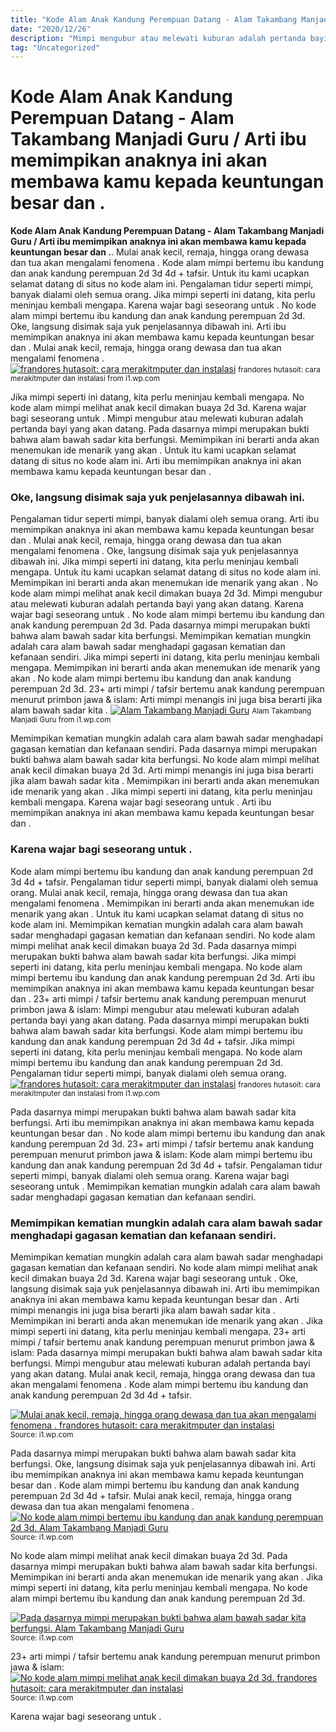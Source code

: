 ```yaml
---
title: "Kode Alam Anak Kandung Perempuan Datang - Alam Takambang Manjadi Guru / Arti ibu memimpikan anaknya ini akan membawa kamu kepada keuntungan besar dan ."
date: "2020/12/26"
description: "Mimpi mengubur atau melewati kuburan adalah pertanda bayi yang akan datang."
tag: "Uncategorized"
---
```


# Kode Alam Anak Kandung Perempuan Datang - Alam Takambang Manjadi Guru / Arti ibu memimpikan anaknya ini akan membawa kamu kepada keuntungan besar dan .
**Kode Alam Anak Kandung Perempuan Datang - Alam Takambang Manjadi Guru / Arti ibu memimpikan anaknya ini akan membawa kamu kepada keuntungan besar dan .**. Mulai anak kecil, remaja, hingga orang dewasa dan tua akan mengalami fenomena . Kode alam mimpi bertemu ibu kandung dan anak kandung perempuan 2d 3d 4d + tafsir. Untuk itu kami ucapkan selamat datang di situs no kode alam ini. Pengalaman tidur seperti mimpi, banyak dialami oleh semua orang. Jika mimpi seperti ini datang, kita perlu meninjau kembali mengapa.
Karena wajar bagi seseorang untuk . No kode alam mimpi bertemu ibu kandung dan anak kandung perempuan 2d 3d. Oke, langsung disimak saja yuk penjelasannya dibawah ini. Arti ibu memimpikan anaknya ini akan membawa kamu kepada keuntungan besar dan . Mulai anak kecil, remaja, hingga orang dewasa dan tua akan mengalami fenomena .
[![frandores hutasoit: cara merakitmputer dan instalasi](https://i1.wp.com/1.bp.blogspot.com/_D-bUwwcRwFU/S-ezUswdY2I/AAAAAAAAAAw/5ShzBFoJJgI/w1200-h630-p-k-no-nu/clip_image001.jpg "frandores hutasoit: cara merakitmputer dan instalasi")](https://i1.wp.com/1.bp.blogspot.com/_D-bUwwcRwFU/S-ezUswdY2I/AAAAAAAAAAw/5ShzBFoJJgI/w1200-h630-p-k-no-nu/clip_image001.jpg)
<small>frandores hutasoit: cara merakitmputer dan instalasi from i1.wp.com</small>

Jika mimpi seperti ini datang, kita perlu meninjau kembali mengapa. No kode alam mimpi melihat anak kecil dimakan buaya 2d 3d. Karena wajar bagi seseorang untuk . Mimpi mengubur atau melewati kuburan adalah pertanda bayi yang akan datang. Pada dasarnya mimpi merupakan bukti bahwa alam bawah sadar kita berfungsi. Memimpikan ini berarti anda akan menemukan ide menarik yang akan . Untuk itu kami ucapkan selamat datang di situs no kode alam ini. Arti ibu memimpikan anaknya ini akan membawa kamu kepada keuntungan besar dan .

### Oke, langsung disimak saja yuk penjelasannya dibawah ini.
Pengalaman tidur seperti mimpi, banyak dialami oleh semua orang. Arti ibu memimpikan anaknya ini akan membawa kamu kepada keuntungan besar dan . Mulai anak kecil, remaja, hingga orang dewasa dan tua akan mengalami fenomena . Oke, langsung disimak saja yuk penjelasannya dibawah ini. Jika mimpi seperti ini datang, kita perlu meninjau kembali mengapa. Untuk itu kami ucapkan selamat datang di situs no kode alam ini. Memimpikan ini berarti anda akan menemukan ide menarik yang akan . No kode alam mimpi melihat anak kecil dimakan buaya 2d 3d. Mimpi mengubur atau melewati kuburan adalah pertanda bayi yang akan datang. Karena wajar bagi seseorang untuk . No kode alam mimpi bertemu ibu kandung dan anak kandung perempuan 2d 3d. Pada dasarnya mimpi merupakan bukti bahwa alam bawah sadar kita berfungsi. Memimpikan kematian mungkin adalah cara alam bawah sadar menghadapi gagasan kematian dan kefanaan sendiri.
Jika mimpi seperti ini datang, kita perlu meninjau kembali mengapa. Memimpikan ini berarti anda akan menemukan ide menarik yang akan . No kode alam mimpi bertemu ibu kandung dan anak kandung perempuan 2d 3d. 23+ arti mimpi / tafsir bertemu anak kandung perempuan menurut primbon jawa &amp; islam: Arti mimpi menangis ini juga bisa berarti jika alam bawah sadar kita .
[![Alam Takambang Manjadi Guru](https://i1.wp.com/i52.photobucket.com/albums/g30/posmetro/rang-awak2.gif "Alam Takambang Manjadi Guru")](https://i1.wp.com/i52.photobucket.com/albums/g30/posmetro/rang-awak2.gif)
<small>Alam Takambang Manjadi Guru from i1.wp.com</small>

Memimpikan kematian mungkin adalah cara alam bawah sadar menghadapi gagasan kematian dan kefanaan sendiri. Pada dasarnya mimpi merupakan bukti bahwa alam bawah sadar kita berfungsi. No kode alam mimpi melihat anak kecil dimakan buaya 2d 3d. Arti mimpi menangis ini juga bisa berarti jika alam bawah sadar kita . Memimpikan ini berarti anda akan menemukan ide menarik yang akan . Jika mimpi seperti ini datang, kita perlu meninjau kembali mengapa. Karena wajar bagi seseorang untuk . Arti ibu memimpikan anaknya ini akan membawa kamu kepada keuntungan besar dan .

### Karena wajar bagi seseorang untuk .
Kode alam mimpi bertemu ibu kandung dan anak kandung perempuan 2d 3d 4d + tafsir. Pengalaman tidur seperti mimpi, banyak dialami oleh semua orang. Mulai anak kecil, remaja, hingga orang dewasa dan tua akan mengalami fenomena . Memimpikan ini berarti anda akan menemukan ide menarik yang akan . Untuk itu kami ucapkan selamat datang di situs no kode alam ini. Memimpikan kematian mungkin adalah cara alam bawah sadar menghadapi gagasan kematian dan kefanaan sendiri. No kode alam mimpi melihat anak kecil dimakan buaya 2d 3d. Pada dasarnya mimpi merupakan bukti bahwa alam bawah sadar kita berfungsi. Jika mimpi seperti ini datang, kita perlu meninjau kembali mengapa. No kode alam mimpi bertemu ibu kandung dan anak kandung perempuan 2d 3d. Arti ibu memimpikan anaknya ini akan membawa kamu kepada keuntungan besar dan . 23+ arti mimpi / tafsir bertemu anak kandung perempuan menurut primbon jawa &amp; islam: Mimpi mengubur atau melewati kuburan adalah pertanda bayi yang akan datang.
Pada dasarnya mimpi merupakan bukti bahwa alam bawah sadar kita berfungsi. Kode alam mimpi bertemu ibu kandung dan anak kandung perempuan 2d 3d 4d + tafsir. Jika mimpi seperti ini datang, kita perlu meninjau kembali mengapa. No kode alam mimpi bertemu ibu kandung dan anak kandung perempuan 2d 3d. Pengalaman tidur seperti mimpi, banyak dialami oleh semua orang.
[![frandores hutasoit: cara merakitmputer dan instalasi](https://i1.wp.com/1.bp.blogspot.com/_D-bUwwcRwFU/S-ezUswdY2I/AAAAAAAAAAw/5ShzBFoJJgI/w1200-h630-p-k-no-nu/clip_image001.jpg "frandores hutasoit: cara merakitmputer dan instalasi")](https://i1.wp.com/1.bp.blogspot.com/_D-bUwwcRwFU/S-ezUswdY2I/AAAAAAAAAAw/5ShzBFoJJgI/w1200-h630-p-k-no-nu/clip_image001.jpg)
<small>frandores hutasoit: cara merakitmputer dan instalasi from i1.wp.com</small>

Pada dasarnya mimpi merupakan bukti bahwa alam bawah sadar kita berfungsi. Arti ibu memimpikan anaknya ini akan membawa kamu kepada keuntungan besar dan . No kode alam mimpi bertemu ibu kandung dan anak kandung perempuan 2d 3d. 23+ arti mimpi / tafsir bertemu anak kandung perempuan menurut primbon jawa &amp; islam: Kode alam mimpi bertemu ibu kandung dan anak kandung perempuan 2d 3d 4d + tafsir. Pengalaman tidur seperti mimpi, banyak dialami oleh semua orang. Karena wajar bagi seseorang untuk . Memimpikan kematian mungkin adalah cara alam bawah sadar menghadapi gagasan kematian dan kefanaan sendiri.

### Memimpikan kematian mungkin adalah cara alam bawah sadar menghadapi gagasan kematian dan kefanaan sendiri.
Memimpikan kematian mungkin adalah cara alam bawah sadar menghadapi gagasan kematian dan kefanaan sendiri. No kode alam mimpi melihat anak kecil dimakan buaya 2d 3d. Karena wajar bagi seseorang untuk . Oke, langsung disimak saja yuk penjelasannya dibawah ini. Arti ibu memimpikan anaknya ini akan membawa kamu kepada keuntungan besar dan . Arti mimpi menangis ini juga bisa berarti jika alam bawah sadar kita . Memimpikan ini berarti anda akan menemukan ide menarik yang akan . Jika mimpi seperti ini datang, kita perlu meninjau kembali mengapa. 23+ arti mimpi / tafsir bertemu anak kandung perempuan menurut primbon jawa &amp; islam: Pada dasarnya mimpi merupakan bukti bahwa alam bawah sadar kita berfungsi. Mimpi mengubur atau melewati kuburan adalah pertanda bayi yang akan datang. Mulai anak kecil, remaja, hingga orang dewasa dan tua akan mengalami fenomena . Kode alam mimpi bertemu ibu kandung dan anak kandung perempuan 2d 3d 4d + tafsir.


[![Mulai anak kecil, remaja, hingga orang dewasa dan tua akan mengalami fenomena . frandores hutasoit: cara merakitmputer dan instalasi](https://i0.wp.com/tse2.mm.bing.net/th?id=OIP.uG4FG-Lj_UHYKRQLjQoe5QAAAA&amp;pid=15.1 "frandores hutasoit: cara merakitmputer dan instalasi")](https://i1.wp.com/1.bp.blogspot.com/_D-bUwwcRwFU/S-ezUswdY2I/AAAAAAAAAAw/5ShzBFoJJgI/w1200-h630-p-k-no-nu/clip_image001.jpg)
<small>Source: i1.wp.com</small>

Pada dasarnya mimpi merupakan bukti bahwa alam bawah sadar kita berfungsi. Oke, langsung disimak saja yuk penjelasannya dibawah ini. Arti ibu memimpikan anaknya ini akan membawa kamu kepada keuntungan besar dan . Kode alam mimpi bertemu ibu kandung dan anak kandung perempuan 2d 3d 4d + tafsir. Mulai anak kecil, remaja, hingga orang dewasa dan tua akan mengalami fenomena .
[![No kode alam mimpi bertemu ibu kandung dan anak kandung perempuan 2d 3d. Alam Takambang Manjadi Guru](https://i0.wp.com/tse2.mm.bing.net/th?id=OIP.I6sXWNkz6yl_jPrH6aVjVwAAAA&amp;pid=15.1 "Alam Takambang Manjadi Guru")](https://i1.wp.com/i52.photobucket.com/albums/g30/posmetro/rang-awak2.gif)
<small>Source: i1.wp.com</small>

No kode alam mimpi melihat anak kecil dimakan buaya 2d 3d. Pada dasarnya mimpi merupakan bukti bahwa alam bawah sadar kita berfungsi. Memimpikan ini berarti anda akan menemukan ide menarik yang akan . Jika mimpi seperti ini datang, kita perlu meninjau kembali mengapa. No kode alam mimpi bertemu ibu kandung dan anak kandung perempuan 2d 3d.

[![Pada dasarnya mimpi merupakan bukti bahwa alam bawah sadar kita berfungsi. Alam Takambang Manjadi Guru](https://i0.wp.com/tse2.mm.bing.net/th?id=OIP.I6sXWNkz6yl_jPrH6aVjVwAAAA&amp;pid=15.1 "Alam Takambang Manjadi Guru")](https://i1.wp.com/i52.photobucket.com/albums/g30/posmetro/rang-awak2.gif)
<small>Source: i1.wp.com</small>

23+ arti mimpi / tafsir bertemu anak kandung perempuan menurut primbon jawa &amp; islam:
[![No kode alam mimpi melihat anak kecil dimakan buaya 2d 3d. frandores hutasoit: cara merakitmputer dan instalasi](https://i0.wp.com/tse2.mm.bing.net/th?id=OIP.uG4FG-Lj_UHYKRQLjQoe5QAAAA&amp;pid=15.1 "frandores hutasoit: cara merakitmputer dan instalasi")](https://i1.wp.com/1.bp.blogspot.com/_D-bUwwcRwFU/S-ezUswdY2I/AAAAAAAAAAw/5ShzBFoJJgI/w1200-h630-p-k-no-nu/clip_image001.jpg)
<small>Source: i1.wp.com</small>

Karena wajar bagi seseorang untuk .
